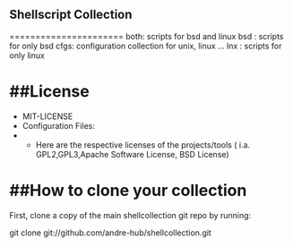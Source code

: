 ## Shellscript Collection
======================
both: scripts for bsd and linux
bsd : scripts for only bsd
cfgs: configuration collection for unix, linux ...
lnx : scripts for only linux


##License
=======
 * MIT-LICENSE
 * Configuration Files:
 * * Here are the respective licenses of the projects/tools ( i.a. GPL2,GPL3,Apache Software License, BSD License)


##How to clone your collection
=============================
First, clone a copy of the main shellcollection git repo by running:

git clone git://github.com/andre-hub/shellcollection.git